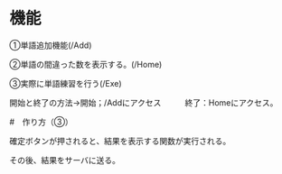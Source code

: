# 機能

➀単語追加機能(/Add)

➁単語の間違った数を表示する。(/Home)

➂実際に単語練習を行う(/Exe)

開始と終了の方法→開始；/Addにアクセス　　　終了：Homeにアクセス。

#　作り方（➂）

確定ボタンが押されると、結果を表示する関数が実行される。

その後、結果をサーバに送る。
